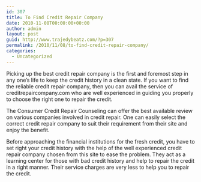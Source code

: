 ```yaml
---
id: 307
title: To Find Credit Repair Company
date: 2010-11-08T00:00:00+00:00
author: admin
layout: post
guid: http://www.trajedybeatz.com/?p=307
permalink: /2010/11/08/to-find-credit-repair-company/
categories:
  - Uncategorized
---
```

Picking up the best credit repair company is the first and foremost step in any one&#8217;s life to keep the credit history in a clean state. If you want to find the reliable credit repair company, then you can avail the service of creditrepaircompany.com who are well experienced in guiding you properly to choose the right one to repair the credit.

The Consumer Credit Repair Counseling can offer the best available review on various companies involved in credit repair. One can easily select the correct credit repair company to suit their requirement from their site and enjoy the benefit.

Before approaching the financial institutions for the fresh credit, you have to set right your credit history with the help of the well experienced credit repair company chosen from this site to ease the problem. They act as a learning center for those with bad credit history and help to repair the credit in a right manner. Their service charges are very less to help you to repair the credit.